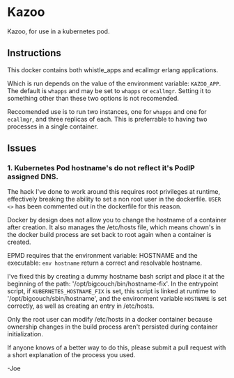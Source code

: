 # Kazoo

Kazoo, for use in a kubernetes pod.


## Instructions

This docker contains both whistle_apps and ecallmgr erlang applications.

Which is run depends on the value of the environment variable: `KAZOO_APP`.  The default is `whapps` and may be set to `whapps` or `ecallmgr`.  Setting it to something other than these two options is not recomended.

Reccomended use is to run two instances, one for `whapps` and one for `ecallmgr`, and three replicas of each.  This is preferrable to having two processes in a single container.


## Issues

### 1. Kubernetes Pod hostname's do not reflect it's PodIP assigned DNS. 

The hack I've done to work around this requires root privileges at runtime, effectively breaking the ability to set a non root user in the dockerfile.  `USER <>` has been commented out in the dockerfile for this reason.

Docker by design does not allow you to change the hostname of a container after creation.  It also manages the /etc/hosts file, which means chown's in the docker build process are set back to root again when a container is created.

EPMD requires that the environment variable: HOSTNAME and the executable: `env hostname` return a correct and resolvable hostname.

I've fixed this by creating a dummy hostname bash script and place it at the beginning of the path: '/opt/bigcouch/bin/hostname-fix'.  In the entrypoint script, if `KUBERNETES_HOSTNAME_FIX` is set, this script is linked at runtime to '/opt/bigcouch/sbin/hostname', and the environment variable `HOSTNAME` is set correctly, as well as creating an entry in /etc/hosts.  

Only the root user can modify /etc/hosts in a docker container because ownership changes in the build process aren't persisted during container initialization.

If anyone knows of a better way to do this, please submit a pull request with a short explanation of the process you used.

-Joe